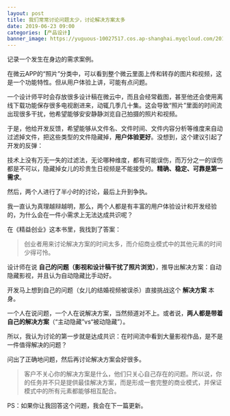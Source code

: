 ```yaml
---
layout: post
title: 我们常常讨论问题太少，讨论解决方案太多
date: 2019-06-23 09:00
categories: [产品设计]
banner_image: https://yuguous-10027517.cos.ap-shanghai.myqcloud.com/2019/weiyun-app-store.jpg
---
```


记录一个发生在身边的需求案例。

在微云APP的“照片”分类中，可以看到整个微云里面上传和转存的图片和视频，这是一个功能特性。但从用户体验上讲，可能有点问题。

一个设计师平时会存放很多设计稿在微云中，而且会经常截图，甚至他还会使用离线下载功能保存很多电视剧进来，动辄几季几十集。这会导致“照片”里面的时间流出现很多干扰，他希望能够安安静静浏览自己拍摄的照片和视频。

于是，他给开发反馈，希望能够从文件名、文件时间、文件内容分析等维度来自动过滤掉文件，把这些类型的文件隐藏掉，**用户体验更好**。没想到，这个建议引起了开发的反弹：

技术上没有万无一失的过滤法，无论哪种维度，都有可能误伤，而万分之一的误伤都是不可以，隐藏掉女儿的珍贵生日视频是不能接受的。**精确、稳定、可靠是第一需求**。

然后，两个人进行了半小时的讨论，最后上升到争执。

我一直认为真理越辩越明，那么，两个人都是有丰富的用户体验设计和开发经验的，为什么会在一件小需求上无法达成共识呢？

在《精益创业》这本书里，我找到了答案：

> 创业者用来讨论解决方案的时间太多，而介绍商业模式中的其他元素的时间少得可怜。

设计师在说 **自己的问题（影视和设计稿干扰了照片浏览）**，推导出解决方案：自动隐藏影视，并且认为自动隐藏比手动好。

开发马上想到自己的问题（女儿的结婚视频被误杀）直接挑战这个 **解决方案** 本身。

一个人在说问题，一个人在说解决方案，当然频道对不上。或者说，**两人都是带着自己的解决方案**（“主动隐藏”vs“被动隐藏”）。

所以，我认为讨论的第一步就是达成共识：在时间流中看到大量影视作品，是不是一件值得解决的问题？

问出了正确地问题，然后再讨论解决方案会好很多。

> 客户不关心你的解决方案是什么，他们只关心自己存在的问题。所以说，你的任务并不只是提供最佳解决方案，而是形成一套完整的商业模式，并保证模式中的所有元素都能够相互配合。

PS：如果你让我回答这个问题，我会在下一篇更新。
